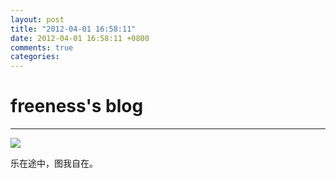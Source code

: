 ```yaml
---
layout: post
title: "2012-04-01 16:58:11"
date: 2012-04-01 16:58:11 +0800
comments: true
categories: 
---
```


# freeness's blog

----------

![](http://okqmqrbgo.bkt.clouddn.com/201204011658111.jpg)

>
乐在途中，图我自在。